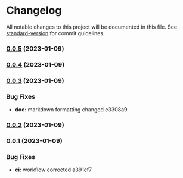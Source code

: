 # Changelog

All notable changes to this project will be documented in this file. See [standard-version](https://github.com/conventional-changelog/standard-version) for commit guidelines.

### [0.0.5](///compare/v0.0.4...v0.0.5) (2023-01-09)

### [0.0.4](///compare/v0.0.3...v0.0.4) (2023-01-09)

### [0.0.3](///compare/v0.0.2...v0.0.3) (2023-01-09)


### Bug Fixes

* **doc:** markdown formatting changed e3308a9

### [0.0.2](///compare/v0.0.1...v0.0.2) (2023-01-09)

### 0.0.1 (2023-01-09)


### Bug Fixes

* **ci:** workflow corrected a391ef7

